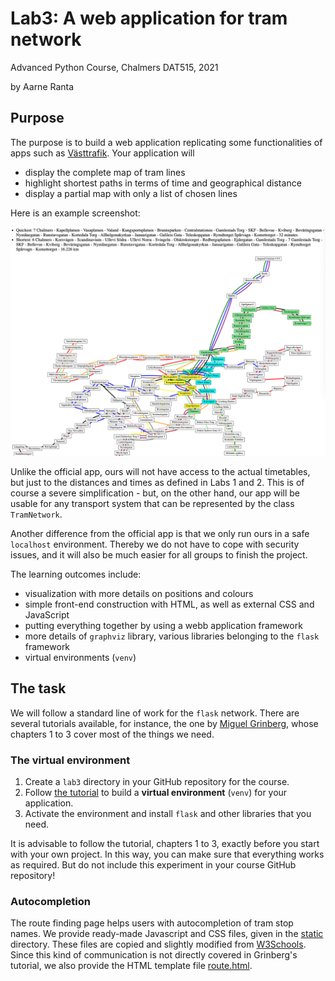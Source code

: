 # Lab3: A web application for tram network

Advanced Python Course, Chalmers DAT515, 2021

by Aarne Ranta


## Purpose

The purpose is to build a web application replicating some functionalities of apps such as [Västtrafik](https://www.vasttrafik.se/reseplanering/reseplaneraren/).
Your application will

- display the complete map of tram lines
- highlight shortest paths in terms of time and geographical distance
- display a partial map with only a list of chosen lines

Here is an example screenshot:

![shortest-path](../images/app-shortest.png)

Unlike the official app, ours will not have access to the actual timetables, but just to the distances and times as defined in Labs 1 and 2.
This is of course a severe simplification - but, on the other hand, our app will be usable for any transport system that can be represented by the class `TramNetwork`.

Another difference from the official app is that we only run ours in a safe `localhost` environment.
Thereby we do not have to cope with security issues, and it will also be much easier for all groups to finish the project.

The learning outcomes include:

- visualization with more details on positions and colours
- simple front-end construction with HTML, as well as external CSS and JavaScript
- putting everything together by using a webb application framework
- more details of `graphviz` library, various libraries belonging to the `flask` framework
- virtual environments (`venv`)


## The task

We will follow a standard line of work for the `flask` network.
There are several tutorials available, for instance, the one by [Miguel Grinberg](https://blog.miguelgrinberg.com/post/the-flask-mega-tutorial-part-i-hello-world), whose chapters 1 to 3 cover most of the things we need.


### The virtual environment

1. Create a `lab3` directory in your GitHub repository for the course.
2. Follow [the tutorial](https://blog.miguelgrinberg.com/post/the-flask-mega-tutorial-part-i-hello-world) to build a **virtual environment** (`venv`) for your application.
3. Activate the environment and install `flask` and other libraries that you need.

It is advisable to follow the tutorial, chapters 1 to 3, exactly before you start with your own project.
In this way, you can make sure that everything works as required.
But do not include this experiment in your course GitHub repository!





### Autocompletion

The route finding page helps users with autocompletion of tram stop names.
We provide ready-made Javascript and CSS files, given in the [static](./static) directory.
These files are copied and slightly modified from [W3Schools](https://www.w3schools.com/howto/howto_js_autocomplete.asp).
Since this kind of communication is not directly covered in Grinberg's tutorial, we also provide the HTML template file [route.html](./templates/route.html).


